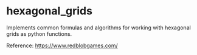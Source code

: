 # hexagonal_grids
Implements common formulas and algorithms for working with hexagonal grids as python functions. 

Reference: https://www.redblobgames.com/
